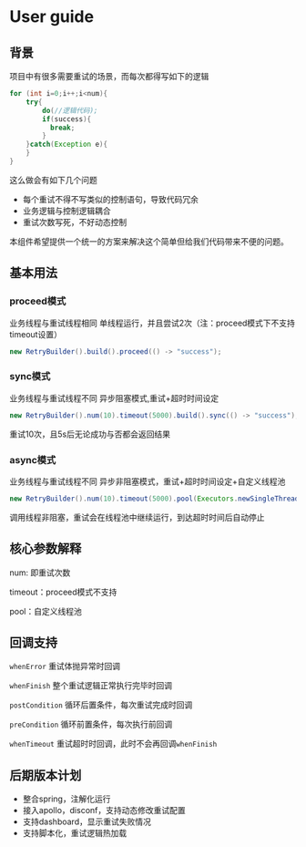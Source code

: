# User guide

## 背景
项目中有很多需要重试的场景，而每次都得写如下的逻辑
```  java
for (int i=0;i++;i<num){
    try{
        do(//逻辑代码);
        if(success){
          break;
        }
    }catch(Exception e){
    }
}
```

这么做会有如下几个问题

- 每个重试不得不写类似的控制语句，导致代码冗余
- 业务逻辑与控制逻辑耦合
- 重试次数写死，不好动态控制

本组件希望提供一个统一的方案来解决这个简单但给我们代码带来不便的问题。

## 基本用法

### proceed模式

业务线程与重试线程相同
单线程运行，并且尝试2次（注：proceed模式下不支持timeout设置）


``` java
new RetryBuilder().build().proceed(() -> "success");
```

### sync模式

业务线程与重试线程不同
异步阻塞模式,重试+超时时间设定
``` java
new RetryBuilder().num(10).timeout(5000).build().sync(() -> "success");
```
重试10次，且5s后无论成功与否都会返回结果


### async模式

业务线程与重试线程不同
异步非阻塞模式，重试+超时时间设定+自定义线程池
``` java
new RetryBuilder().num(10).timeout(5000).pool(Executors.newSingleThreadExecutor()).build().async(() -> "success");
```
调用线程非阻塞，重试会在线程池中继续运行，到达超时时间后自动停止

## 核心参数解释

num: 即重试次数

timeout：proceed模式不支持

pool：自定义线程池

## 回调支持

`whenError` 重试体抛异常时回调

`whenFinish` 整个重试逻辑正常执行完毕时回调

`postCondition` 循环后置条件，每次重试完成时回调

`preCondition` 循环前置条件，每次执行前回调

`whenTimeout` 重试超时时回调，此时不会再回调`whenFinish`

## 后期版本计划

- 整合spring，注解化运行
- 接入apollo，disconf，支持动态修改重试配置
- 支持dashboard，显示重试失败情况
- 支持脚本化，重试逻辑热加载





